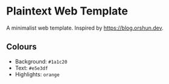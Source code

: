 # Plaintext Web Template

A minimalist web template. Inspired by https://blog.orshun.dev.

## Colours

- Background: `#1a1c20`
- Text: `#e5e3df`
- Highlights: `orange`
